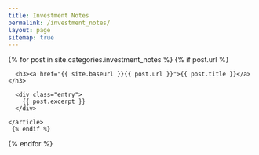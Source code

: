 ```yaml
---
title: Investment Notes
permalink: /investment_notes/
layout: page
sitemap: true 
---
```



<div class="page_list">
  {% for post in site.categories.investment_notes %}
   {% if post.url %}
    <article class="page_list">

      <h3><a href="{{ site.baseurl }}{{ post.url }}">{{ post.title }}</a></h3>

      <div class="entry">
        {{ post.excerpt }}
      </div>
      
    </article>
     {% endif %}
  {% endfor %}
</div>

